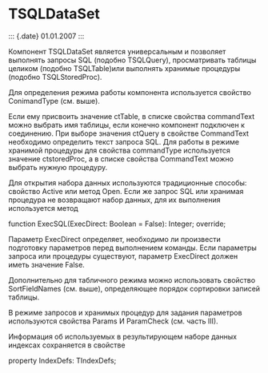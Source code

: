 TSQLDataSet
===========

::: {.date}
01.01.2007
:::

Компонент TSQLDataSet является универсальным и позволяет выполнять
запросы SQL (подобно TSQLQuery), просматривать таблицы целиком (подобно
TSQLTable)или выполнять хранимые процедуры (подобно TSQLStoredProc).

Для определения режима работы компонента используется свойство
ConimandType (см. выше).

Если ему присвоить значение ctTable, в списке свойства commandText можно
выбрать имя таблицы, если конечно компонент подключен к соединению. При
выборе значения ctQuery в свойстве CommandText необходимо определить
текст запроса SQL. Для работы в режиме хранимой процедуры для свойства
commandType используется значение ctstoredProc, а в списке свойства
CommandText можно выбрать нужную процедуру.

Для открытия набора данных используются традиционные способы: свойство
Active или метод Open. Если же запрос SQL или хранимая процедура не
возвращают набор данных, для их выполнения используется метод

function ExecSQL(ExecDirect: Boolean = False): Integer; override;

Параметр ExecDirect определяет, необходимо ли произвести подготовку
параметров перед выполнением команды. Если параметры запроса или
процедуры существуют, параметр ExecDirect должен иметь значение False.

Дополнительно для табличного режима можно использовать свойство
SortFieldNames (см. выше), определяющее порядок сортировки записей
таблицы.

В режиме запросов и хранимых процедур для задания параметров
используются свойства Params И ParamCheck (см. часть III).

Информация об используемых в результирующем наборе данных индексах
сохраняется в свойстве

property IndexDefs: TIndexDefs;
